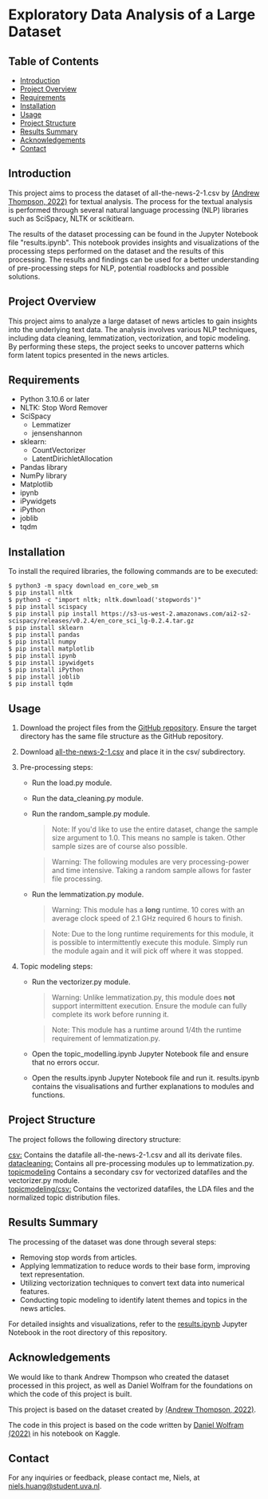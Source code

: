 
# Exploratory Data Analysis of a Large Dataset 

## Table of Contents

* [Introduction](#introduction)
* [Project Overview](#project-overview)
* [Requirements](#requirements)
* [Installation](#installation)
* [Usage](#usage)
* [Project Structure](#project-structure)
* [Results Summary](#results-summary)
* [Acknowledgements](#acknowledgements)
* [Contact](#contact)

## Introduction

This project aims to process the dataset of all-the-news-2-1.csv 
by [(Andrew Thompson, 2022)](https://components.one/datasets/all-the-news-2-news-articles-dataset/) for textual analysis.
The process for the textual analysis is performed through several natural language processing (NLP) libraries such as SciSpacy, NLTK or scikitlearn. 

The results of the dataset processing can be found in the Jupyter Notebook file "results.ipynb". 
This notebook provides insights and visualizations of the processing steps performed on the dataset and the results of this processing.
The results and findings can be used for a better understanding of pre-processing steps for NLP, potential roadblocks and possible solutions.

## Project Overview

This project aims to analyze a large dataset of news articles to gain insights into the underlying text data. 
The analysis involves various NLP techniques, including data cleaning, lemmatization, vectorization, and topic modeling.
By performing these steps, the project seeks to uncover patterns which form latent topics presented in the news articles.

## Requirements

* Python 3.10.6 or later
* NLTK: Stop Word Remover
* SciSpacy
    * Lemmatizer
    * jensenshannon
* sklearn:
    * CountVectorizer
    * LatentDirichletAllocation
* Pandas library
* NumPy library
* Matplotlib
* ipynb
* iPywidgets
* iPython
* joblib
* tqdm

## Installation

To install the required libraries, the following commands are to be executed:

```
$ python3 -m spacy download en_core_web_sm
$ pip install nltk
$ python3 -c "import nltk; nltk.download('stopwords')"
$ pip install scispacy
$ pip install pip install https://s3-us-west-2.amazonaws.com/ai2-s2-scispacy/releases/v0.2.4/en_core_sci_lg-0.2.4.tar.gz
$ pip install sklearn
$ pip install pandas
$ pip install numpy
$ pip install matplotlib
$ pip install ipynb
$ pip install ipywidgets
$ pip install iPython
$ pip install joblib
$ pip install tqdm
```

## Usage

1. Download the project files from the [GitHub repository](https://github.com/minprog-platforms/project-stuurpropje/tree/main). Ensure the target directory has the same file structure as the GitHub repository.
2. Download [all-the-news-2-1.csv](https://components.one/datasets/all-the-news-2-news-articles-dataset/)
    and place it in the csv/ subdirectory.
3. Pre-processing steps: 
    - Run the load.py module.
    - Run the data_cleaning.py module.
    - Run the random_sample.py module.  
        > Note: If you'd like to use the entire dataset, change the sample size argument to 1.0. This means no sample is taken. Other sample sizes are of course also possible.  
        
        > Warning: The following modules are very processing-power and time intensive. Taking a random sample allows for faster file processing.

    - Run the lemmatization.py module.

        > Warning: This module has a **long** runtime. 10 cores with an average clock speed of 2.1 GHz required 6 hours to finish.

        > Note: Due to the long runtime requirements for this module, it is possible to intermittently execute this module. Simply run the module again and it will pick off where it was stopped.
4. Topic modeling steps:

    - Run the vectorizer.py module.
            
        > Warning: Unlike lemmatization.py, this module does **not** support intermittent execution. Ensure the module can fully complete its work before running it.
        
        > Note: This module has a runtime around 1/4th the runtime requirement of lemmatization.py.  
        
    - Open the topic_modelling.ipynb Jupyter Notebook file and ensure that no errors occur.
    - Open the results.ipynb Jupyter Notebook file and run it. results.ipynb contains the visualisations and further explanations to modules and functions. 

## Project Structure

The project follows the following directory structure:

[csv:](#csv) Contains the datafile all-the-news-2-1.csv and all its derivate files.  
[datacleaning:](#datacleaning) Contains all pre-processing modules up to lemmatization.py.  
[topicmodeling](#topicmodeling) Contains a secondary csv for vectorized datafiles and the vectorizer.py module.  
[topicmodeling/csv:](#topicmodeling/csv) Contains the vectorized datafiles, the LDA files and the normalized topic distribution files.

## Results Summary

The processing of the dataset was done through several steps:
- Removing stop words from articles.
- Applying lemmatization to reduce words to their base form, improving text representation.
- Utilizing vectorization techniques to convert text data into numerical features.
- Conducting topic modeling to identify latent themes and topics in the news articles.

For detailed insights and visualizations, refer to the [results.ipynb](#results.ipynb) Jupyter Notebook in the root directory of this repository.

## Acknowledgements

We would like to thank Andrew Thompson who created the dataset processed in this project, as well as Daniel Wolfram for the foundations on which the code of this project is built.

This project is based on the dataset created by [(Andrew Thompson, 2022)](https://components.one/datasets/all-the-news-2-news-articles-dataset/).

The code in this project is based on the code written by [Daniel Wolfram (2022)](https://www.kaggle.com/code/danielwolffram/topic-modeling-finding-related-articles/notebook) in his notebook on Kaggle.

## Contact

For any inquiries or feedback, please contact me, Niels, at niels.huang@student.uva.nl.



